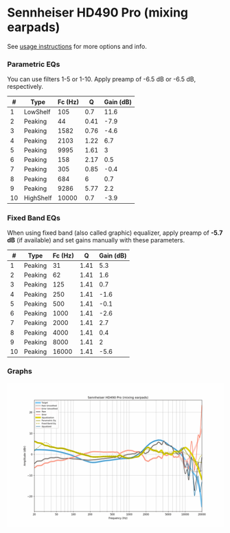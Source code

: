 # Sennheiser HD490 Pro (mixing earpads)
See [usage instructions](https://github.com/jaakkopasanen/AutoEq#usage) for more options and info.

### Parametric EQs
You can use filters 1-5 or 1-10. Apply preamp of -6.5 dB or -6.5 dB, respectively.

|   # | Type      |   Fc (Hz) |    Q |   Gain (dB) |
|-----|-----------|-----------|------|-------------|
|   1 | LowShelf  |       105 | 0.7  |        11.6 |
|   2 | Peaking   |        44 | 0.41 |        -7.9 |
|   3 | Peaking   |      1582 | 0.76 |        -4.6 |
|   4 | Peaking   |      2103 | 1.22 |         6.7 |
|   5 | Peaking   |      9995 | 1.61 |         3   |
|   6 | Peaking   |       158 | 2.17 |         0.5 |
|   7 | Peaking   |       305 | 0.85 |        -0.4 |
|   8 | Peaking   |       684 | 6    |         0.7 |
|   9 | Peaking   |      9286 | 5.77 |         2.2 |
|  10 | HighShelf |     10000 | 0.7  |        -3.9 |

### Fixed Band EQs
When using fixed band (also called graphic) equalizer, apply preamp of **-5.7 dB** (if available) and set gains manually with these parameters.

|   # | Type    |   Fc (Hz) |    Q |   Gain (dB) |
|-----|---------|-----------|------|-------------|
|   1 | Peaking |        31 | 1.41 |         5.3 |
|   2 | Peaking |        62 | 1.41 |         1.6 |
|   3 | Peaking |       125 | 1.41 |         0.7 |
|   4 | Peaking |       250 | 1.41 |        -1.6 |
|   5 | Peaking |       500 | 1.41 |        -0.1 |
|   6 | Peaking |      1000 | 1.41 |        -2.6 |
|   7 | Peaking |      2000 | 1.41 |         2.7 |
|   8 | Peaking |      4000 | 1.41 |         0.4 |
|   9 | Peaking |      8000 | 1.41 |         2   |
|  10 | Peaking |     16000 | 1.41 |        -5.6 |

### Graphs
![](./Sennheiser%20HD490%20Pro%20(mixing%20earpads).png)
